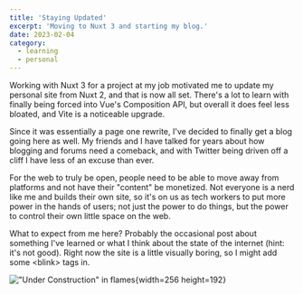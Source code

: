 ```yaml
---
title: 'Staying Updated'
excerpt: 'Moving to Nuxt 3 and starting my blog.'
date: 2023-02-04
category:
  - learning
  - personal
---
```


Working with Nuxt 3 for a project at my job motivated me to update my personal site from Nuxt 2, and that is now all set. There's a lot to learn with finally being forced into Vue's Composition API, but overall it does feel less bloated, and Vite is a noticeable upgrade.

Since it was essentially a page one rewrite, I've decided to finally get a blog going here as well. My friends and I have talked for years about how blogging and forums need a comeback, and with Twitter being driven off a cliff I have less of an excuse than ever.

For the web to truly be open, people need to be able to move away from platforms and not have their "content" be monetized. Not everyone is a nerd like me and builds their own site, so it's on us as tech workers to put more power in the hands of users; not just the power to do things, but the power to control their own little space on the web.

What to expect from me here? Probably the occasional post about something I've learned or what I think about the state of the internet (hint: it's not good). Right now the site is a little visually boring, so I might add some \<blink\> tags in.

!["Under Construction" in flames](/blog/under-construction.gif){width=256 height=192}